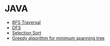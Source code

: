 # JAVA

- [BFS Traversal](https://www.geeksforgeeks.org/breadth-first-search-or-bfs-for-a-graph/)
- [DFS](https://www.geeksforgeeks.org/depth-first-search-or-dfs-for-a-graph/)
- [Selection Sort](https://www.geeksforgeeks.org/selection-sort/)
- [Greedy algorithm for minimum spanning tree](https://www.geeksforgeeks.org/prims-minimum-spanning-tree-mst-greedy-algo-5/)